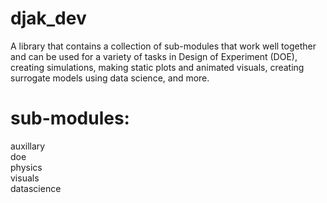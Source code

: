 # djak_dev
A library that contains a collection of sub-modules that work well together and can be used for a variety of tasks in Design of Experiment (DOE), creating simulations, making static plots and animated visuals, creating surrogate models using data science, and more.

# sub-modules:
auxillary  
doe  
physics  
visuals  
datascience  
